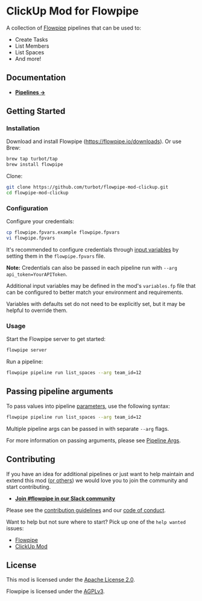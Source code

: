 # ClickUp Mod for Flowpipe

A collection of [Flowpipe](https://flowpipe.io) pipelines that can be used to:
- Create Tasks
- List Members
- List Spaces
- And more!

<!-- ![image](https://github.com/turbot/flowpipe-mod-clickup/blob/main/docs/images/flowpipe_test_run.png?raw=true) -->

## Documentation

- **[Pipelines →](https://hub.flowpipe.io/mods/turbot/clickup/pipelines)**

## Getting Started

### Installation

Download and install Flowpipe (https://flowpipe.io/downloads). Or use Brew:

```sh
brew tap turbot/tap
brew install flowpipe
```

Clone:

```sh
git clone https://github.com/turbot/flowpipe-mod-clickup.git
cd flowpipe-mod-clickup
```

### Configuration

Configure your credentials:

```sh
cp flowpipe.fpvars.example flowpipe.fpvars
vi flowpipe.fpvars
```

It's recommended to configure credentials through [input variables](https://flowpipe.io/docs/using-flowpipe/mod-variables) by setting them in the `flowpipe.fpvars` file.

**Note:** Credentials can also be passed in each pipeline run with `--arg api_token=YourAPIToken`.

Additional input variables may be defined in the mod's `variables.fp` file that can be configured to better match your environment and requirements.

Variables with defaults set do not need to be explicitly set, but it may be helpful to override them.

### Usage

Start the Flowpipe server to get started:

```sh
flowpipe server
```

Run a pipeline:

```sh
flowpipe pipeline run list_spaces --arg team_id=12
```

## Passing pipeline arguments

To pass values into pipeline [parameters](https://flowpipe.io/docs/using-flowpipe/pipeline-parameters), use the following syntax:

```sh
flowpipe pipeline run list_spaces --arg team_id=12
```

Multiple pipeline args can be passed in with separate `--arg` flags.

For more information on passing arguments, please see [Pipeline Args](https://flowpipe.io/docs/using-flowpipe/pipeline-arguments).

## Contributing

If you have an idea for additional pipelines or just want to help maintain and extend this mod ([or others](https://github.com/topics/flowpipe-mod)) we would love you to join the community and start contributing.

- **[Join #flowpipe in our Slack community](https://flowpipe.io/community/join)**

Please see the [contribution guidelines](https://github.com/turbot/flowpipe/blob/main/CONTRIBUTING.md) and our [code of conduct](https://github.com/turbot/flowpipe/blob/main/CODE_OF_CONDUCT.md).

Want to help but not sure where to start? Pick up one of the `help wanted` issues:

- [Flowpipe](https://github.com/turbot/flowpipe/labels/help%20wanted)
- [ClickUp Mod](https://github.com/turbot/flowpipe-mod-clickup/labels/help%20wanted)

## License

This mod is licensed under the [Apache License 2.0](https://github.com/turbot/flowpipe-mod-clickup/blob/main/LICENSE).

Flowpipe is licensed under the [AGPLv3](https://github.com/turbot/flowpipe/blob/main/LICENSE).
